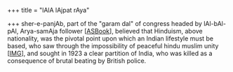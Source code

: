 +++
title = "lAlA lAjpat rAya"

+++
sher-e-panjAb, part of the "garam dal" of congress headed by lAl-bAl-pAl, Arya-samAja follower \[[ASBook](https://archive.org/details/aryasamajaccount00lajprich)\], believed that  Hinduism, above nationality, was the pivotal point upon which an Indian lifestyle must be based, who saw through the impossibility of peaceful hindu muslim unity \[[IMG](../../../images/snippets/lAjpat-rAi-islam.jpg)\], and sought in 1923 a clear partition of India, who was killed as a consequence of brutal beating by British police.
